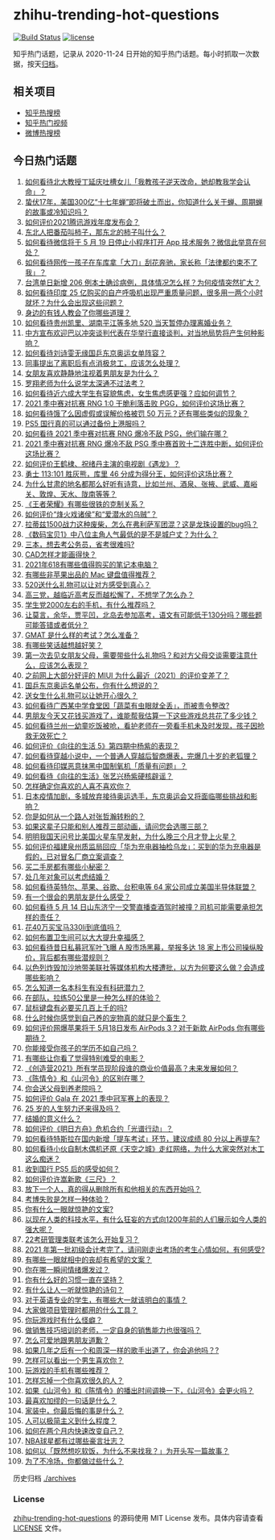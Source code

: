 # zhihu-trending-hot-questions

[![Build Status](https://github.com/justjavac/zhihu-trending-hot-questions/workflows/ci/badge.svg?branch=master)](https://github.com/justjavac/zhihu-trending-hot-questions/actions)
[![license](https://img.shields.io/github/license/justjavac/zhihu-trending-hot-questions)](https://github.com/justjavac/zhihu-trending-hot-questions/blob/master/LICENSE)

知乎热门话题，记录从 2020-11-24 日开始的知乎热门话题。每小时抓取一次数据，按天[归档](./archives)。

## 相关项目

- [知乎热搜榜](https://github.com/justjavac/zhihu-trending-top-search)
- [知乎热门视频](https://github.com/justjavac/zhihu-trending-hot-video)
- [微博热搜榜](https://github.com/justjavac/weibo-trending-hot-search)

## 今日热门话题

<!-- BEGIN -->
<!-- 最后更新时间 Mon May 17 2021 13:13:34 GMT+0800 (China Standard Time) -->

1. [如何看待北大教授丁延庆吐槽女儿「我教孩子逆天改命，她却教我学会认命」？](https://www.zhihu.com/question/459213529)
2. [蛰伏17年，美国300亿“十七年蝉”即将破土而出，你知道什么关于蝉、周期蝉的故事或冷知识吗？](https://www.zhihu.com/question/459355817)
3. [如何评价2021腾讯游戏年度发布会？](https://www.zhihu.com/question/459484973)
4. [东北人把番茄叫柿子，那东北的柿子叫什么？](https://www.zhihu.com/question/459057274)
5. [如何看待微信将于 5 月 19 日停止小程序打开 App
   技术服务？微信此举意在何处？](https://www.zhihu.com/question/459459278)
6. [如何看待网传一孩子在车库拿「大刀」刮花奔驰，家长称「法律都约束不了我」？](https://www.zhihu.com/question/459405484)
7. [台湾单日新增 206
   例本土确诊病例，具体情况怎么样？为何疫情突然扩大？](https://www.zhihu.com/question/459736953)
8. [如何看待印度 25
   亿购买的自产呼吸机出现严重质量问题，很多用一两个小时就坏？为什么会出现这些问题？](https://www.zhihu.com/question/459351191)
9. [身边的有钱人教会了你哪些道理？](https://www.zhihu.com/question/430653175)
10. [如何看待贵州凯里、湖南平江等多地 520 当天暂停办理离婚业务？](https://www.zhihu.com/question/459749764)
11. [中方宣布欢迎巴以冲突谈判代表在华举行直接谈判，对当地局势将产生何种影响？](https://www.zhihu.com/question/459778849)
12. [如何看待刘诗雯无缘国乒东京奥运女单阵容？](https://www.zhihu.com/question/459710437)
13. [同事提出了离职后有点消极怠工，应该怎么处理？](https://www.zhihu.com/question/434114178)
14. [女朋友喜欢静静地注视着男朋友是为什么？](https://www.zhihu.com/question/309919749)
15. [罗翔老师为什么说学太深通不过法考？](https://www.zhihu.com/question/453113816)
16. [如何看待近六成大学生有容貌焦虑，女生焦虑感更强？应如何调节？](https://www.zhihu.com/question/446241093)
17. [2021 季中赛对抗赛 RNG 1:0 干脆利落击败
    PGG，如何评价这场比赛？](https://www.zhihu.com/question/459831717)
18. [如何看待饿了么因虚假或误解价格被罚 50
    万元？还有哪些类似的现象？](https://www.zhihu.com/question/459881517)
19. [PS5 国行真的可以通过备份上港服吗？](https://www.zhihu.com/question/458832795)
20. [如何看待 2021 季中赛对抗赛 RNG 爆冷不敌
    PSG，他们输在哪？](https://www.zhihu.com/question/459817955)
21. [2021 季中赛对抗赛 RNG 爆冷不敌 PSG
    季中赛首败十二连胜中断，如何评价这场比赛？](https://www.zhihu.com/question/459807055)
22. [如何评价王鹤棣、祝绪丹主演的电视剧《遇龙》？](https://www.zhihu.com/question/458182505)
23. [勇士 113:101 胜灰熊，库里 46
    分成为得分王，如何评价这场比赛？](https://www.zhihu.com/question/459852096)
24. [为什么甘肃的地名都那么好听有诗意，比如兰州、酒泉、张掖、武威、嘉峪关、敦煌、天水、陇南等等？](https://www.zhihu.com/question/343852891)
25. [《王者荣耀》有哪些很铁的克制关系？](https://www.zhihu.com/question/448036248)
26. [如何评价“烽火戏诸侯”和“爱潜水的乌贼”？](https://www.zhihu.com/question/450823839)
27. [拉蒂兹1500战力这种废柴，怎么在弗利萨军团混？这是龙珠设置的bug吗？](https://www.zhihu.com/question/459607468)
28. [《数码宝贝1》中八位主角人气最低的是不是城户丈？为什么？](https://www.zhihu.com/question/38453100)
29. [三本，想去考公务员，省考很难吗?](https://www.zhihu.com/question/332487091)
30. [CAD怎样才能画得快？](https://www.zhihu.com/question/22553729)
31. [2021年618有哪些值得购买的笔记本电脑？](https://www.zhihu.com/question/456023623)
32. [有哪些非苹果出品的 Mac 键盘值得推荐？](https://www.zhihu.com/question/20607265)
33. [520送什么礼物可以让对方感受到真心？](https://www.zhihu.com/question/323398197)
34. [高三党，越临近高考反而越松懈了，不想学了怎么办？](https://www.zhihu.com/question/458918007)
35. [学生党2000左右的手机，有什么推荐吗？](https://www.zhihu.com/question/459011732)
36. [让莫言，余华，贾平凹，北岛去参加高考，语文有可能低于130分吗？哪些题可能答错或者低分？](https://www.zhihu.com/question/439358421)
37. [GMAT 是什么样的考试？怎么准备？](https://www.zhihu.com/question/24008989)
38. [有哪些笑话越想越好笑？](https://www.zhihu.com/question/449155371)
39. [第一次去见女朋友父母，需要带些什么礼物吗？和对方父母交谈需要注意什么，应该怎么表现？](https://www.zhihu.com/question/21442604)
40. [之前网上大部分好评的 MIUI
    为什么最近（2021）的评价变差了？](https://www.zhihu.com/question/452169697)
41. [国乒东京奥运名单公布，你有什么想说的？](https://www.zhihu.com/question/459708819)
42. [送女生什么礼物可以让她开心很久？](https://www.zhihu.com/question/327277042)
43. [如何看待广西某中学食堂因「蔬菜有虫眼就全丢」，而被责令整改?](https://www.zhihu.com/question/459462929)
44. [男朋友今天又花钱买游戏了，谁能帮我估算一下这些游戏总共花了多少钱？](https://www.zhihu.com/question/453441147)
45. [如何看待兰州一幼童吃饭被呛，看护老师在一旁看手机未及时发现，孩子因抢救无效死亡？](https://www.zhihu.com/question/459515468)
46. [如何评价《向往的生活 5》第四期中杨紫的表现？](https://www.zhihu.com/question/459467558)
47. [如何看待穿越小说中，一个普通人穿越后智商爆表，完爆几十岁的老狐狸？](https://www.zhihu.com/question/376857581)
48. [如何看待印媒恶意抹黑中国制氧机「质量有问题」？](https://www.zhihu.com/question/459700129)
49. [如何看待《向往的生活》张艺兴杨紫硬核辟谣？](https://www.zhihu.com/question/459521803)
50. [怎样确定你喜欢的人喜不喜欢你？](https://www.zhihu.com/question/455730126)
51. [日本疫情加剧，多城放弃接待奥运选手，东京奥运会又将面临哪些挑战和影响？](https://www.zhihu.com/question/459370169)
52. [你是如何从一个路人对张哲瀚转粉的？](https://www.zhihu.com/question/458888109)
53. [如果这辈子只能和别人推荐三部动画，请问您会选哪三部？](https://www.zhihu.com/question/459632635)
54. [明明我国天问号比美国火星车早发射，为什么晚三个月才登上火星？](https://www.zhihu.com/question/445286711)
55. [如何评价福建泉州质监局回应「华为充电器抽检乌龙」：买到的华为充电器是假的，已对冒名厂商立案调查？](https://www.zhihu.com/question/459575426)
56. [买二手房都有哪些小秘密？](https://www.zhihu.com/question/391535547)
57. [处几年对象可以考虑结婚？](https://www.zhihu.com/question/450899653)
58. [如何看待英特尔、苹果、谷歌、台积电等 64
    家公司成立美国半导体联盟？](https://www.zhihu.com/question/459482645)
59. [有一个很会的男朋友是什么感受？](https://www.zhihu.com/question/391872560)
60. [如何看待 5 月 14
    日山东济宁一交警直播查酒驾时被撞？司机可能需要承担怎样的责任？](https://www.zhihu.com/question/459588410)
61. [花40万买宝马330li到底值吗？](https://www.zhihu.com/question/459431704)
62. [如何布置卫生间可以大大提升幸福感？](https://www.zhihu.com/question/453988104)
63. [如何看待昔日私募冠军叶飞曝 A 股市场黑幕，举报多达 18
    家上市公司操纵股价，背后都有哪些潜规则？](https://www.zhihu.com/question/459558051)
64. [以色列炸毁加沙地带美联社等媒体机构大楼遭批，以方为何要这么做？会造成哪些影响？](https://www.zhihu.com/question/459696493)
65. [怎么知道一名本科生有没有科研潜力？](https://www.zhihu.com/question/458786106)
66. [在部队，拉练50公里是一种怎么样的体验？](https://www.zhihu.com/question/47872589)
67. [鼠标键盘有必要买几百上千的吗?](https://www.zhihu.com/question/459346809)
68. [什么时候你感觉到自己养的宠物真的就只是个畜生？](https://www.zhihu.com/question/344278401)
69. [如何评价网爆苹果将于 5月18日发布 AirPods 3？对于新款 AirPods
    你有哪些期待？](https://www.zhihu.com/question/459436442)
70. [你能接受你孩子的学历不如自己吗？](https://www.zhihu.com/question/458655662)
71. [有哪些让你看了觉得特别难受的电影？](https://www.zhihu.com/question/441119264)
72. [《创造营2021》所有学员现阶段谁的商业价值最高？未来发展如何？](https://www.zhihu.com/question/458257824)
73. [《陈情令》和《山河令》的区别在哪？](https://www.zhihu.com/question/452003910)
74. [你会送父母到养老院吗？](https://www.zhihu.com/question/454221536)
75. [如何评价 Gala 在 2021 季中冠军赛上的表现？](https://www.zhihu.com/question/459505861)
76. [25 岁的人生努力还来得及吗？](https://www.zhihu.com/question/458261574)
77. [结婚的意义什么？](https://www.zhihu.com/question/458425888)
78. [如何评价《明日方舟》危机合约「光谱行动」？](https://www.zhihu.com/question/459589633)
79. [如何看待特斯拉在国内新增「提车考试」环节，建议成绩 80
    分以上再提车?](https://www.zhihu.com/question/459595338)
80. [如何看待小伙自制木偶机还原《天空之城》走红网络，为什么大家突然对木工这么痴迷？](https://www.zhihu.com/question/459454868)
81. [收到国行 PS5 后的感受如何？](https://www.zhihu.com/question/459171541)
82. [如何评价许嵩新歌《三尺》？](https://www.zhihu.com/question/459309963)
83. [放下一个人，真的得从删除所有和他相关的东西开始吗？](https://www.zhihu.com/question/453283848)
84. [考博失败是怎样一种体验？](https://www.zhihu.com/question/55449969)
85. [你有什么一眼就惊艳的文案?](https://www.zhihu.com/question/384142344)
86. [以现在人类的科技水平，有什么狂妄的方式向1200年前的人们展示如今人类的强大呢？](https://www.zhihu.com/question/456628031)
87. [22考研管理类联考该怎么开始复习？](https://www.zhihu.com/question/428880602)
88. [2021
    年第一批初级会计考完了，请问刚走出考场的考生心情如何，有何感受?](https://www.zhihu.com/question/459532575)
89. [有哪些一眼就相中的丧却有希望的文案？](https://www.zhihu.com/question/451987862)
90. [你在哪一瞬间情绪爆发过？](https://www.zhihu.com/question/267660074)
91. [你有什么好的习惯一直在坚持？](https://www.zhihu.com/question/435012841)
92. [有什么让人一听就惊艳的诗句？](https://www.zhihu.com/question/457061535)
93. [对于英语专业的学生，有哪些大一就该明白的事情？](https://www.zhihu.com/question/420512758)
94. [大家做项目管理时都用的什么工具？](https://www.zhihu.com/question/38813402)
95. [你玩游戏时有什么怪癖？](https://www.zhihu.com/question/36169913)
96. [做销售技巧培训的老师，一定自身的销售能力也很强吗？](https://www.zhihu.com/question/456460921)
97. [怎么可爱地跟男朋友道歉？](https://www.zhihu.com/question/383772587)
98. [如果几年之后有一个和周深一样的歌手出道了，你会追他吗？?](https://www.zhihu.com/question/459686681)
99. [怎样可以看出一个男生喜欢你？](https://www.zhihu.com/question/457257289)
100. [玩游戏的手机有哪些推荐？](https://www.zhihu.com/question/286463136)
101. [怎样忘掉一个你喜欢很久的人？](https://www.zhihu.com/question/456852121)
102. [如果《山河令》和《陈情令》的播出时间调换一下，《山河令》会更火吗？](https://www.zhihu.com/question/459250772)
103. [最喜欢加缪的一句话是什么？](https://www.zhihu.com/question/318208674)
104. [家装中，你最后悔的事是什么？](https://www.zhihu.com/question/56054068)
105. [人可以极简主义到什么程度？](https://www.zhihu.com/question/313020218)
106. [如何在两个月内快速改变自己？](https://www.zhihu.com/question/451986493)
107. [NBA球星都有过哪些豪言壮志？](https://www.zhihu.com/question/459318880)
108. [如何以「既然想吃软饭，为什么不来找我？」为开头写一篇故事？](https://www.zhihu.com/question/454056791)
109. [为了不冷场，你都做过些什么？](https://www.zhihu.com/question/458658699)

<!-- END -->

历史归档 [./archives](./archives)

### License

[zhihu-trending-hot-questions](https://github.com/justjavac/zhihu-trending-hot-questions)
的源码使用 MIT License 发布。具体内容请查看 [LICENSE](./LICENSE) 文件。
